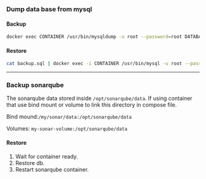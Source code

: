 ### Dump data base from mysql ###

#### Backup ####
```sh
docker exec CONTAINER /usr/bin/mysqldump -u root --password=root DATABASE > backup.sql
```

#### Restore ####
``` sh
cat backup.sql | docker exec -i CONTAINER /usr/bin/mysql -u root --password=root DATABASE
```
---

### Backup sonarqube ###
The sonarqube data stored inside `/opt/sonarqube/data`. If using container that use bind mount or volume to link this directory in compose file.

Bind mound:`/my/sonar/data:/opt/sonarqube/data`

Volumes: `my-sonar-volume:/opt/sonarqube/data`

#### Restore ####
1. Wait for container ready.
2. Restore db.
3. Restart sonarqube container.
